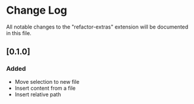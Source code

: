 # Change Log

All notable changes to the "refactor-extras" extension will be documented in this file.

## [0.1.0]

### Added

+ Move selection to new file
+ Insert content from a file
+ Insert relative path

